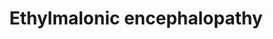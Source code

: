---
annotations:
- id: PW:0002206
  parent: disease pathway
  type: Pathway Ontology
  value: ethylmalonic encephalopathy pathway
- id: DOID:0060640
  parent: genetic disease
  type: Disease Ontology
  value: ethylmalonic encephalopathy
authors:
- DeSl
- Andra
- Egonw
- Eweitz
- Finterly
- Fehrhart
communities:
- IEM
- RareDiseases
description: Cysteine is converted into pyruvate and hydrogen sulfide (H2S) through
  desulphuration and deamination. Then, H2S is oxidised by SQR, after which ETHE1
  takes care of converting into sulfite (SO3 2-). One disorder named Ethylmalonic
  encephalopathy (EE) is linked to this pathway, a rare mitochondrial disease caused
  by variants within the ETHE1 gene.   This pathway was inspired by Chapter 9 (edition
  4) of the book of Blau (ISBN 3642403360 (978-3642403361)).
last-edited: 2021-11-30
ndex: 8fcd5e7c-8b74-11eb-9e72-0ac135e8bacf
organisms:
- Homo sapiens
redirect_from:
- /index.php/Pathway:WP5030
- /instance/WP5030
- /instance/WP5030_rr120416
revision: r120416
schema-jsonld:
- '@context': https://schema.org/
  '@id': https://wikipathways.github.io/pathways/WP5030.html
  '@type': Dataset
  creator:
    '@type': Organization
    name: WikiPathways
  description: Cysteine is converted into pyruvate and hydrogen sulfide (H2S) through
    desulphuration and deamination. Then, H2S is oxidised by SQR, after which ETHE1
    takes care of converting into sulfite (SO3 2-). One disorder named Ethylmalonic
    encephalopathy (EE) is linked to this pathway, a rare mitochondrial disease caused
    by variants within the ETHE1 gene.   This pathway was inspired by Chapter 9 (edition
    4) of the book of Blau (ISBN 3642403360 (978-3642403361)).
  keywords:
  - 2 H2O
  - CoEnzyme Q
  - Cysteine
  - ETHE1
  - Electron
  - H2S
  - O2
  - Pyruvate
  - R, example:glutathione
  - R-SSH, example:S-sulfanylglutathione
  - Rhodanese
  - S2O3 2-(thiosulfate)
  - SO3 2-(sulfite)
  - SO4 2-(sulfate)
  - SOX
  - SQR
  license: CC0
  name: Ethylmalonic encephalopathy
seo: CreativeWork
title: Ethylmalonic encephalopathy
wpid: WP5030
---